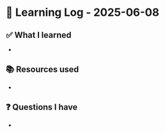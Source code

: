 # 🧠 Learning Log - 2025-06-08

## ✅ What I learned

- 

## 📚 Resources used

- 

## ❓ Questions I have

- 
